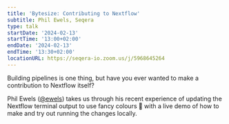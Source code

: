 ```yaml
---
title: 'Bytesize: Contributing to Nextflow'
subtitle: Phil Ewels, Seqera
type: talk
startDate: '2024-02-13'
startTime: '13:00+02:00'
endDate: '2024-02-13'
endTime: '13:30+02:00'
locationURL: https://seqera-io.zoom.us/j/5968645264
---
```


Building pipelines is one thing, but have you ever wanted to make a contribution
to Nextflow itself?

Phil Ewels ([@ewels](https://github.com/ewels)) takes us through his recent
experience of updating the Nextflow terminal output to use fancy colours 🌈
with a live demo of how to make and try out running the changes locally.
